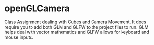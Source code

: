 # openGLCamera
Class Assignment dealing with Cubes and Camera Movement.
It does require you to add both GLM and GLFW to the project files to run. 
GLM helps deal with vector mathematics and GLFW allows for keyboard and mouse inputs.
